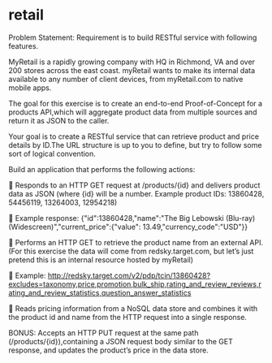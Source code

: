 # retail
Problem Statement:
Requirement is to build RESTful service with following features.

MyRetail is a rapidly growing company with HQ in Richmond, VA and over 200 stores across the east coast. myRetail wants to make its internal data available to any number of client devices, from myRetail.com to native mobile apps.

The goal for this exercise is to create an end-to-end Proof-of-Concept for a products API,which will aggregate product data from multiple sources and return it as JSON to the caller.

Your goal is to create a RESTful service that can retrieve product and price details by ID.The URL structure is up to you to define, but try to follow some sort of logical convention.

Build an application that performs the following actions:

 Responds to an HTTP GET request at /products/{id} and delivers product data as JSON (where {id} will be a number.
Example product IDs: 13860428, 54456119, 13264003, 12954218)

 Example response: {&quot;id&quot;:13860428,&quot;name&quot;:&quot;The Big Lebowski (Blu-ray)
(Widescreen)&quot;,&quot;current_price&quot;:{&quot;value&quot;: 13.49,&quot;currency_code&quot;:&quot;USD&quot;}}

 Performs an HTTP GET to retrieve the product name from an external API. (For
this exercise the data will come from redsky.target.com, but let’s just pretend
this is an internal resource hosted by myRetail) 

 Example:
http://redsky.target.com/v2/pdp/tcin/13860428?excludes=taxonomy,price,promotion,bulk_ship,rating_and_review_reviews,rating_and_review_statistics,question_answer_statistics

 Reads pricing information from a NoSQL data store and combines it with the product id and name from the HTTP request into a single response.

BONUS: Accepts an HTTP PUT request at the same path (/products/{id}),containing a JSON request body similar to the GET response, and updates the product’s price in the data store.
